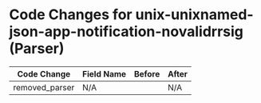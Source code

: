 # Code Changes for unix-unixnamed-json-app-notification-novalidrrsig (Parser)

| Code Change | Field Name | Before | After |
|-------------|------------|--------|-------|
| removed_parser | N/A |  | N/A |